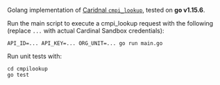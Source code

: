 Golang implementation of [Caridnal `cmpi_lookup`](https://cardinaldocs.atlassian.net/wiki/spaces/CCen/pages/1619492942/Cardinal+cmpi+Messages), tested on **go v1.15.6**.

Run the main script to execute a cmpi_lookup request with the following (replace `...` with actual Cardinal Sandbox credentials):
```
API_ID=... API_KEY=... ORG_UNIT=... go run main.go
```

Run unit tests with:
```
cd cmpilookup
go test
```
